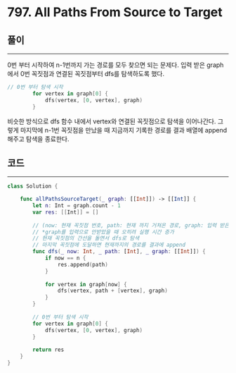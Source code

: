 # 797. All Paths From Source to Target

## 풀이

---

 0번 부터 시작하여 n-1번까지 가는 경로를 모두 찾으면 되는 문제다. 입력 받은 graph에서 0번 꼭짓점과 연결된 꼭짓점부터 dfs를 탐색하도록 했다.

```swift
// 0번 부터 탐색 시작
        for vertex in graph[0] {
            dfs(vertex, [0, vertex], graph)
        }
```

 

 비슷한 방식으로 dfs 함수 내에서 vertex와 연결된 꼭짓점으로 탐색을 이어나간다. 그렇게 마지막에 n-1번 꼭짓점을 만났을 때 지금까지 기록한 경로를 결과 배열에 append해주고 탐색을 종료한다.

## 코드

---

```swift
class Solution {

    func allPathsSourceTarget(_ graph: [[Int]]) -> [[Int]] {
        let n: Int = graph.count - 1
        var res: [[Int]] = []
        
        // (now: 현재 꼭짓점 번호, path: 현재 까지 거쳐온 경로, graph: 입력 받은 그래프)
        // *graph를 입력으로 안받았을 때 오히려 실행 시간 증가
        // 현재 꼭짓점의 간선을 돌면서 dfs로 탐색
        // 마지막 꼭짓점에 도달하면 현재까지의 경로를 결과에 append
        func dfs(_ now: Int, _ path: [Int], _ graph: [[Int]]) {
            if now == n {
                res.append(path)
            }
            
            for vertex in graph[now] {
                dfs(vertex, path + [vertex], graph)
            }
        }
        
        // 0번 부터 탐색 시작
        for vertex in graph[0] {
            dfs(vertex, [0, vertex], graph)
        }
        
        return res
    }
}
```